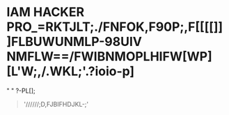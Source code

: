 # IAM HACKER PRO_=RKTJLT;./FNFOK,F90P;,F[[[[]]]FLBUWUNMLP-98UIV NMFLW==/FWIBNMOPLHIFW[WP][L'W;,/.WKL;'.?ioio-p]
>
"
"
?-PL[];
>'//////;D,FJBIFHDJKL-;'

